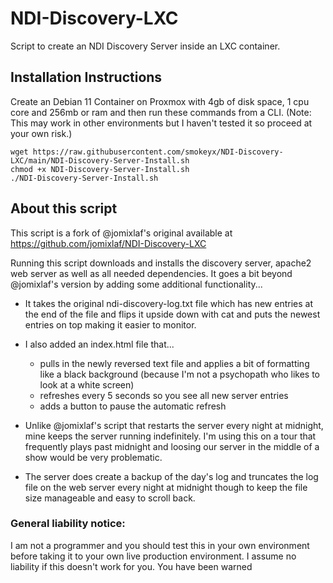 # NDI-Discovery-LXC

Script to create an NDI Discovery Server inside an LXC container.

## Installation Instructions
Create an Debian 11 Container on Proxmox with 4gb of disk space, 1 cpu core and 256mb or ram and then run these commands from a CLI. (Note: This may work in other environments but I haven't tested it so proceed at your own risk.)
```
wget https://raw.githubusercontent.com/smokeyx/NDI-Discovery-LXC/main/NDI-Discovery-Server-Install.sh
chmod +x NDI-Discovery-Server-Install.sh
./NDI-Discovery-Server-Install.sh
```

## About this script

This script is a fork of @jomixlaf's original available at https://github.com/jomixlaf/NDI-Discovery-LXC 

Running this script downloads and installs the discovery server, apache2 web server as well as all needed dependencies.  It goes a bit beyond @jomixlaf's version by adding some additional functionality...

- It takes the original ndi-discovery-log.txt file which has new entries at the end of the file and flips it upside down with cat and puts the newest entries on top making it easier to monitor.

- I also added an index.html file that...
	- pulls in the newly reversed text file and applies a bit of formatting like a black background (because I'm not a psychopath who likes to look at a white screen) 
	- refreshes every 5 seconds so you see all new server entries
	- adds a button to pause the automatic refresh

- Unlike @jomixlaf's script that restarts the server every night at midnight, mine keeps the server running indefinitely. I'm using this on a tour that frequently plays past midnight and loosing our server in the middle of a show would be very problematic.

- The server does create a backup of the day's log and truncates the log file on the web server every night at midnight though to keep the file size manageable and easy to scroll back.

### General liability notice:

I am not a programmer and you should test this in your own environment before taking it to your own live production environment.  I assume no liability if this doesn't work for you.  You have been warned
